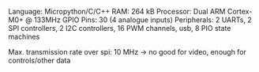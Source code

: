 Language: Micropython/C/C++
RAM: 264 kB
Processor: Dual ARM Cortex-M0+ @ 133MHz
GPIO Pins: 30 (4 analogue inputs)
Peripherals: 2 UARTs, 2 SPI controllers, 2 I2C controllers, 16 PWM channels, usb, 8 PIO state machines

Max. transmission rate over spi: 10 MHz -> no good for video, enough for controls/other data